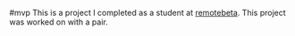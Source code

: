 #mvp
This is a project I completed as a student at [remotebeta](http://remotebeta.com). This project was worked on with a pair.